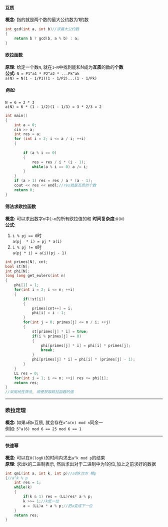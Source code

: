 #### 互质
**概念:** 指的就是两个数的最大公约数为**1**的数
```c++
int gcd(int a, int b)//求最大公约数
{
    return b ? gcd(b, a % b) : a;
}
```
#### 欧拉函数
**原理:** 给定一个数`N`, 就在`1~N`中找到能和N成为**互质**的数的**个数**\
**公式:** `N = P1^a1 * P2^a2 * ...Pk^ak`\
`a(N) = N(1 - 1/P1)(1 - 1/P2)...(1 - 1/Pk)`
##### 例如:
`N = 6 = 2 * 3`\
`a(N) = 6 * (1 - 1/2)(1 - 1/3) = 3 * 2/3 = 2`
```c++
int main()
{
	int a = 0;
	cin >> a;
	int res = a;
	for (int i = 2; i <= a / i; ++i)
	{
		
		if (a % i == 0)
		{
			res = res / i * (i - 1);
			while(a % i == 0) a /= i;
		}
	}
	if (a > 1) res = res / a * (a - 1);
	cout << res << endl;//res就是互质的个数
	return 0;
}
```
#### 筛法求欧拉函数
**概念:** 可以求出数字`n`中`1~n`的所有欧拉值的和
**时间复杂度:**`O(N)`\
**公式:** 
1. `i % pj == 0`时\
   `a(pj  * i) = pj * a(i)`
2. `i % pj != 0`时\
   `a(pj * i) = a(i)(pj - 1)`
```c++
int primes[N], cnt;
bool st[N];
int phi[N];
long long get_eulers(int n)
{
    phi[1] = 1;
    for(int i = 2; i <= n; ++i)
    {
        if(!st[i])
        {
            primes[cnt++] = i;
            phi[i] = i - 1;
        }
        for(int j = 0; primes[j] <= n / i; ++j)
        {
            st[primes[j] * i] = true;
            if(i % primes[j] == 0)
            {
                phi[primes[j] * i] = phi[i] * primes[j];
                break;
            }
            phi[primes[j] * i] = phi[i] * (primes[j] - 1);
        }
    }
    LL res = 0;
    for(int i = 1; i <= n; ++i) res += phi[i];
    return res;
}
//采用线性筛法, 顺便获取欧拉函数的值
```
---
### 欧拉定理
**概念:** 如果`a`和`n`互质, 就会存在`x^a(n) mod n`同余一\
例如: `5^a(6) mod 6 == 25 mod 6 == 1`

---
#### 快速幂
**概念:** 可以在`O(logK)`的时间内求出`a^k mod p`的结果\
**原理:** 求出k的二进制表示, 然后求出对于二进制中为1的位,加上之前求好的数据
```c++
int qmi(int a, int k, int p)//a的k次方 模p
{//a^k % p
    int res = 1;
    while(k)
    {
        if(k & 1) res = (LL)res* a % p;
        k >>= 1;//k低一位
        a = (LL)a * a % p;//把a变成下一位
    }
    return res;
}
```